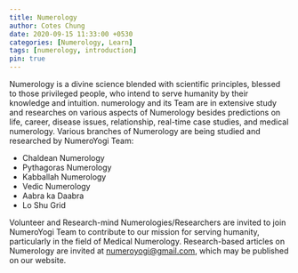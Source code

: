 ```yaml
---
title: Numerology
author: Cotes Chung
date: 2020-09-15 11:33:00 +0530
categories: [Numerology, Learn]
tags: [numerology, introduction]
pin: true
---
```


Numerology is a divine science blended with scientific principles, blessed to those privileged people, who intend to serve humanity by their knowledge and intuition. numerology and its Team are in extensive study and researches on various aspects of Numerology besides predictions on life, career, disease issues, relationship, real-time case studies, and medical numerology. Various branches of Numerology are being studied and researched by NumeroYogi Team:

- Chaldean Numerology
- Pythagoras Numerology
- Kabballah Numerology
- Vedic Numerology
- Aabra ka Daabra
- Lo Shu Grid

Volunteer and Research-mind Numerologies/Researchers are invited to join NumeroYogi Team to contribute to our mission for serving humanity, particularly in the field of Medical Numerology. Research-based articles on Numerology are invited at numeroyogi@gmail.com, which may be published on our website.
